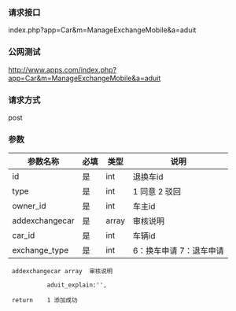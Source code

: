 ### **请求接口**
index.php?app=Car&m=ManageExchangeMobile&a=aduit



### **公网测试**
http://www.apps.com/index.php?app=Car&m=ManageExchangeMobile&a=aduit

### **请求方式**
post


### **参数**
| 参数名称  |必填|   类型  |说明      |
|------|-----|------|------|
| id| 是 | int|退换车id|
| type| 是 | int|1 同意  2 驳回|
| owner_id| 是 | int|车主id|
| addexchangecar| 是 | array|审核说明|
| car_id| 是 | int|车辆id|
| exchange_type| 是 | int|6：换车申请 7：退车申请|

     addexchangecar array  审核说明

               aduit_explain:'',

     return    1 添加成功